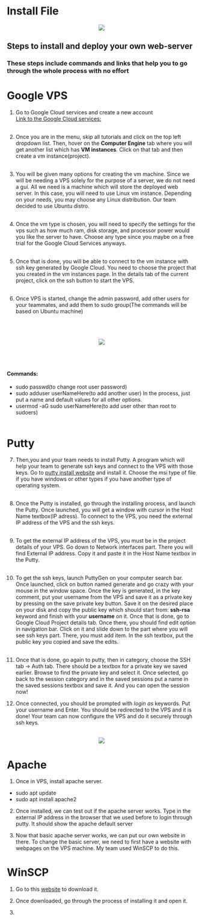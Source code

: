 # Install File

<p align="center">
<!-- <img height="" src="https://www.groovypost.com/wp-content/uploads/2016/08/paint-color-wallpaper-featured.jpg" alt="my banner"></p> -->
<img src="https://cdn.wallpaperhub.app/cloudcache/f/5/0/1/4/7/f5014736627f4f9d08dd067618956c412fe3148b.jpg">

## Steps to install and deploy your own web-server

### These steps include commands and links that help you to go through the whole process with no effort

# Google VPS

1. Go to Google Cloud services and create a new account</br>
   [Link to the Google Cloud services:](https://accounts.google.com/ServiceLogin/signinchooser?service=cloudconsole&passive=1209600&osid=1&continue=https%3A%2F%2Fconsole.cloud.google.com%2Ffreetrial%3F_ga%3D2.115539973.2083388163.1651424257-679495527.1650318299&followup=https%3A%2F%2Fconsole.cloud.google.com%2Ffreetrial%3F_ga%3D2.115539973.2083388163.1651424257-679495527.1650318299&flowName=GlifWebSignIn&flowEntry=ServiceLogin)<br/><br/>

1. Once you are in the menu, skip all tutorials and click on the top left dropdown list. Then, hover on the **Computer Engine** tab where you will get another list which has **VM instances**. Click on that tab and then create a vm instance(project). <br/><br/>

1. You will be given many options for creating the vm machine. Since we will be needing a VPS solely for the purpose of a server, we do not need a gui. All we need is a machine which will store the deployed web server. In this case, you will need to use Linux vm instance. Depending on your needs, you may choose any Linux distribution. Our team decided to use Ubuntu distro. <br/><br/>

1. Once the vm type is chosen, you will need to specify the settings for the vps such as how much ram, disk storage, and processor power would you like the server to have. Choose any type since you maybe on a free trial for the Google Cloud Services anyways.<br/><br/>

1. Once that is done, you will be able to connect to the vm instance with ssh key generated by Google Cloud. You need to choose the project that you created in the vm instances page. In the details tab of the current project, click on the ssh button to start the VPS.<br/><br/>

1. Once VPS is started, change the admin password, add other users for your teammates, and add them to sudo group(The commands will be based on Ubuntu machine) <br/><br/>
<br/><br/>
<p align="center">
<img src="https://media3.giphy.com/media/3ohuPwNnc1lYb4ztOE/giphy.gif?cid=790b7611347fd6fd51d62953bf53e5215eb0bd6378c8a68d&rid=giphy.gif&ct=g" />
</p><br/><br/>
<h4>Commands:</h4>

- sudo passwd(to change root user password)
- sudo adduser userNameHere(to add another user) In the process, just put a name and default values for all other options.
- usermod -aG sudo userNameHere(to add user other than root to sudoers)
  <br/><br/>

# Putty

7. Then,you and your team needs to install Putty. A program which will help your team to generate ssh keys and connect to the VPS with those keys. Go to [putty install website](https://www.chiark.greenend.org.uk/~sgtatham/putty/latest.html) and install it. Choose the msi type of file if you have windows or other types if you have another type of operating system.
   <br/><br/>
1. Once the Putty is installed, go through the installing process, and launch the Putty. Once launched, you will get a window with cursor in the Host Name textbox(IP adress). To connect to the VPS, you need the external IP address of the VPS and the ssh keys.
   <br/><br/>

1. To get the external IP address of the VPS, you must be in the project details of your VPS. Go down to Network interfaces part. There you will find External IP address. Copy it and paste it in the Host Name textbox in the Putty.
   <br/><br/>

1. To get the ssh keys, launch PuttyGen on your computer search bar. Once launched, click on button named generate and go crazy with your mouse in the window space. Once the key is generated, in the key comment, put your username from the VPS and save it as a private key by pressing on the save private key button. Save it on the desired place on your disk and copy the public key which should start from: **ssh-rsa** keyword and finish with your **username** on it. Once that is done, go to Google Cloud Project details tab. Once there, you should find edit option in navigation bar. Click on it and slide down to the part where you will see ssh keys part. There, you must add item. In the ssh textbox, put the public key you copied and save the edits.
   <br/><br/>

1. Once that is done, go again to putty, then in category, choose the SSH tab -> Auth tab. There should be a textbox for a private key we saved earlier. Browse to find the private key and select it. Once selected, go back to the session category and in the saved sessions put a name in the saved sessions textbox and save it. And you can open the session now!

1. Once connected, you should be prompted with _login as_ keywords. Put your username and Enter. You should be redirected to the VPS and it is done! Your team can now configure the VPS and do it securely through ssh keys.<br/><br/>

<p align="center">
<img src="https://i.gifer.com/embedded/download/DJqQ.gif" />
</p>

# Apache

1. Once in VPS, install apache server.

- sudo apt update
- sudo apt install apache2

2. Once installed, we can test out if the apache server works. Type in the external IP address in the browser that we used before to login through putty. It should show the apache default server

1. Now that basic apache server works, we can put our own website in there. To change the basic server, we need to first have a website with webpages on the VPS machine. My team used WinSCP to do this.

# WinSCP

1. Go to this [website](https://winscp.net/eng/download.php) to download it.

1. Once downloaded, go through the process of installing it and open it.

1.
